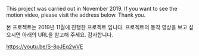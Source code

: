 This project was carried out in November 2019.
If you want to see the motion video, please visit the address below.
Thank you.

본 프로젝트는 2019년 11월에 진행한 프로젝트 입니다. 
프로젝트의 동작 영상을 보고 싶으시면 아래의 URL을 참고해 주세요. 
감사합니다.

https://youtu.be/S-8pJEq2wVE
